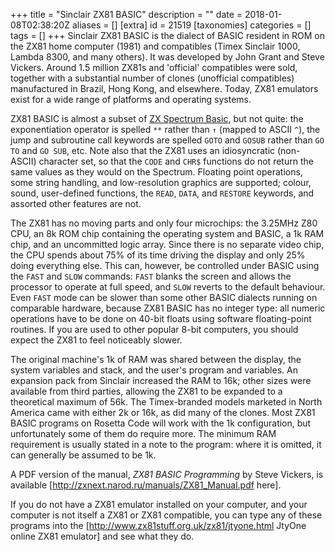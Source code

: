 +++
title = "Sinclair ZX81 BASIC"
description = ""
date = 2018-01-08T02:38:20Z
aliases = []
[extra]
id = 21519
[taxonomies]
categories = []
tags = []
+++
Sinclair ZX81 BASIC is the dialect of BASIC resident in ROM on the ZX81 home computer (1981) and compatibles (Timex Sinclair 1000, Lambda 8300, and many others). It was developed by John Grant and Steve Vickers. Around 1.5 million ZX81s and 'official' compatibles were sold, together with a substantial number of clones (unofficial compatibles) manufactured in Brazil, Hong Kong, and elsewhere. Today, ZX81 emulators exist for a wide range of platforms and operating systems.

ZX81 BASIC is almost a subset of [ZX Spectrum Basic](https://rosettacode.org/wiki/ZX_Spectrum_Basic), but not quite: the exponentiation operator is spelled <code>**</code> rather than <code>↑</code> (mapped to ASCII <code>^</code>), the jump and subroutine call keywords are spelled <code>GOTO</code> and <code>GOSUB</code> rather than <code>GO TO</code> and <code>GO SUB</code>, etc. Note also that the ZX81 uses an idiosyncratic (non-ASCII) character set, so that the <code>CODE</code> and <code>CHR$</code> functions do not return the same values as they would on the Spectrum. Floating point operations, some string handling, and low-resolution graphics are supported; colour, sound, user-defined functions, the <code>READ</code>, <code>DATA</code>, and <code>RESTORE</code> keywords, and assorted other features are not.

The ZX81 has no moving parts and only four microchips: the 3.25MHz Z80 CPU, an 8k ROM chip containing the operating system and BASIC, a 1k RAM chip, and an uncommitted logic array. Since there is no separate video chip, the CPU spends about 75% of its time driving the display and only 25% doing everything else. This can, however, be controlled under BASIC using the <code>FAST</code> and <code>SLOW</code> commands: <code>FAST</code> blanks the screen and allows the processor to operate at full speed, and <code>SLOW</code> reverts to the default behaviour. Even <code>FAST</code> mode can be slower than some other BASIC dialects running on comparable hardware, because ZX81 BASIC has no integer type: all numeric operations have to be done on 40-bit floats using software floating-point routines. If you are used to other popular 8-bit computers, you should expect the ZX81 to feel noticeably slower.

The original machine's 1k of RAM was shared between the display, the system variables and stack, and the user's program and variables. An expansion pack from Sinclair increased the RAM to 16k; other sizes were available from third parties, allowing the ZX81 to be expanded to a theoretical maximum of 56k. The Timex-branded models marketed in North America came with either 2k or 16k, as did many of the clones. Most ZX81 BASIC programs on Rosetta Code will work with the 1k configuration, but unfortunately some of them do require more. The minimum RAM requirement is usually stated in a note to the program: where it is omitted, it can generally be assumed to be 1k.

A PDF version of the manual, <cite>ZX81 BASIC Programming</cite> by Steve Vickers, is available [http://zxnext.narod.ru/manuals/ZX81_Manual.pdf here].

If you do not have a ZX81 emulator installed on your computer, and your computer is not itself a ZX81 or ZX81 compatible, you can type any of these programs into the [http://www.zx81stuff.org.uk/zx81/jtyone.html JtyOne online ZX81 emulator] and see what they do.
